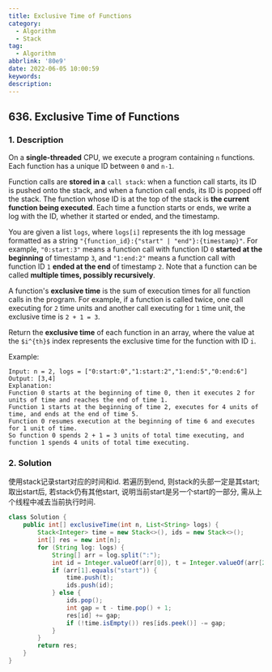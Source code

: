 ```yaml
---
title: Exclusive Time of Functions
category:
  - Algorithm
  - Stack
tag:
  - Algorithm
abbrlink: '80e9'
date: 2022-06-05 10:00:59
keywords:
description:
---
```


## 636. Exclusive Time of Functions
### 1. Description
On a **single-threaded** CPU, we execute a program containing `n` functions. Each function has a unique ID between `0` and `n-1`.

Function calls are **stored in a** `call stack`: when a function call starts, its ID is pushed onto the stack, and when a function call ends, its ID is popped off the stack. The function whose ID is at the top of the stack is **the current function being executed**. Each time a function starts or ends, we write a log with the ID, whether it started or ended, and the timestamp.

You are given a list `logs`, where `logs[i]` represents the ith log message formatted as a string `"{function_id}:{"start" | "end"}:{timestamp}"`. For example, `"0:start:3"` means a function call with function ID `0` **started at the beginning** of timestamp `3`, and `"1:end:2"` means a function call with function ID `1` **ended at the end** of timestamp `2`. Note that a function can be called **multiple times, possibly recursively**.

A function's **exclusive time** is the sum of execution times for all function calls in the program. For example, if a function is called twice, one call executing for `2` time units and another call executing for `1` time unit, the exclusive time is `2 + 1 = 3`.

Return the **exclusive time** of each function in an array, where the value at the `$i^{th}$` index represents the exclusive time for the function with ID `i`.

Example:
```
Input: n = 2, logs = ["0:start:0","1:start:2","1:end:5","0:end:6"]
Output: [3,4]
Explanation:
Function 0 starts at the beginning of time 0, then it executes 2 for units of time and reaches the end of time 1.
Function 1 starts at the beginning of time 2, executes for 4 units of time, and ends at the end of time 5.
Function 0 resumes execution at the beginning of time 6 and executes for 1 unit of time.
So function 0 spends 2 + 1 = 3 units of total time executing, and function 1 spends 4 units of total time executing.
```

### 2. Solution
使用stack记录start对应的时间和id. 若遍历到end, 则stack的头部一定是其start; 取出start后, 若stack仍有其他start, 说明当前start是另一个start的一部分, 需从上个线程中减去当前执行时间.
```java
class Solution {
    public int[] exclusiveTime(int n, List<String> logs) {
        Stack<Integer> time = new Stack<>(), ids = new Stack<>();
        int[] res = new int[n];
        for (String log: logs) {
            String[] arr = log.split(":");
            int id = Integer.valueOf(arr[0]), t = Integer.valueOf(arr[2]);
            if (arr[1].equals("start")) {
                time.push(t);
                ids.push(id);
            } else {
                ids.pop();
                int gap = t - time.pop() + 1;
                res[id] += gap;
                if (!time.isEmpty()) res[ids.peek()] -= gap;
            }
        }
        return res;
    }
}
```

